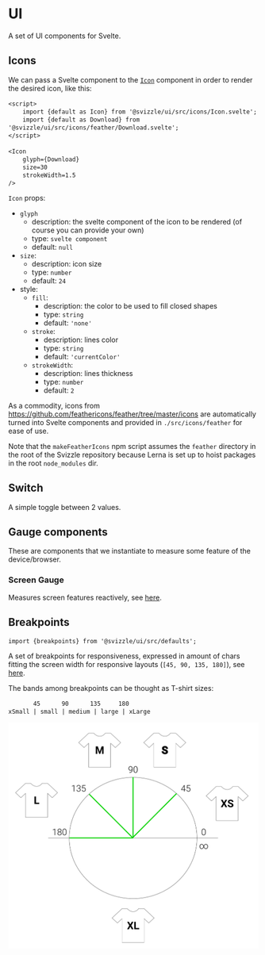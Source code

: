 # UI

A set of UI components for Svelte.

## Icons

We can pass a Svelte component to the [`Icon`](./src/icons/Icon.svelte) component in order to render the desired icon, like this:

```svelte
<script>
	import {default as Icon} from '@svizzle/ui/src/icons/Icon.svelte';
	import {default as Download} from '@svizzle/ui/src/icons/feather/Download.svelte';
</script>

<Icon
	glyph={Download}
	size=30
	strokeWidth=1.5
/>
```

`Icon` props:
- `glyph`
	- description: the svelte component of the icon to be rendered (of course you can provide your own)
	- type: `svelte component`
	- default: `null`
- `size`:
	- description: icon size
	- type: `number`
	- default: `24`
- style:
	- `fill`:
		- description: the color to be used to fill closed shapes
		- type: `string`
		- default: `'none'`
	- `stroke`:
		- description: lines color
		- type: `string`
		- default: `'currentColor'`
	- `strokeWidth`:
		- description: lines thickness
		- type: `number`
		- default: `2`

As a commodity, icons from https://github.com/feathericons/feather/tree/master/icons are automatically turned into Svelte components and provided in `./src/icons/feather` for ease of use.

Note that the `makeFeatherIcons` npm script assumes the `feather` directory in the root of the Svizzle repository because Lerna is set up to hoist packages in the root `node_modules` dir.

## Switch

A simple toggle between 2 values.

## Gauge components

These are components that we instantiate to measure some feature of the device/browser.

### Screen Gauge

Measures screen features reactively, see [here](src/gauges/screen).

## Breakpoints

```
import {breakpoints} from '@svizzle/ui/src/defaults';
```

A set of breakpoints for responsiveness, expressed in amount of chars fitting the screen width for responsive layouts (`[45, 90, 135, 180]`), see [here](https://github.com/nestauk/eurito_indicators_ui/issues/7#issuecomment-790848997).

The bands among breakpoints can be thought as T-shirt sizes:
```
       45      90      135     180
xSmall | small | medium | large | xLarge
```

![breakpoints and bands](./doc/breakpoints.png)
